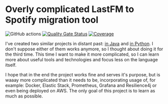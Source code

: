 # Overly complicated LastFM to Spotify migration tool

![GitHub actions](https://github.com/Jonarzz/overly-complicated-lastfm2spotify/workflows/Java%20CI%20with%20Maven/badge.svg) [![Quality Gate Status](https://sonarcloud.io/api/project_badges/measure?project=Jonarzz_overly-complicated-lastfm2spotify&metric=alert_status)](https://sonarcloud.io/dashboard?id=Jonarzz_overly-complicated-lastfm2spotify) [![Coverage](https://sonarcloud.io/api/project_badges/measure?project=Jonarzz_overly-complicated-lastfm2spotify&metric=coverage)](https://sonarcloud.io/dashboard?id=Jonarzz_overly-complicated-lastfm2spotify)

I've created two similar projects in distant past:
[in Java](https://github.com/Jonarzz/LastfmFavToSpotify) and [in Python](https://github.com/Jonarzz/LastfmLovedToSpotifyPlaylist).
I don't suppose either of them works anymore, so I thought about doing it for the third time.
This time I want to make it more complicated, so I can learn more about useful tools and technologies
and focus less on the language itself.

I hope that in the end the project works fine and serves it's purpose, but is waaay more complicated than it needs to be,
incorporating usage of, for example: Docker, Elastic Stack, Prometheus, Grafana and Resilience4j or even being deployed on AWS.
The only goal of this project is to learn as much as possible.
